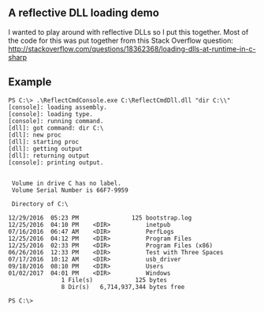 ﻿## A reflective DLL loading demo
I wanted to play around with reflective DLLs so I put this together. Most of the code for this was put together from this Stack 
Overflow question: http://stackoverflow.com/questions/18362368/loading-dlls-at-runtime-in-c-sharp

## Example
```
PS C:\> .\ReflectCmdConsole.exe C:\ReflectCmdDll.dll "dir C:\\"
[console]: loading assembly.
[console]: loading type.
[console]: running command.
[dll]: got command: dir C:\
[dll]: new proc
[dll]: starting proc
[dll]: getting output
[dll]: returning output
[console]: printing output.


 Volume in drive C has no label.
 Volume Serial Number is 66F7-9959

 Directory of C:\

12/29/2016  05:23 PM               125 bootstrap.log
12/25/2016  04:10 PM    <DIR>          inetpub
07/16/2016  06:47 AM    <DIR>          PerfLogs
12/25/2016  04:12 PM    <DIR>          Program Files
12/25/2016  02:33 PM    <DIR>          Program Files (x86)
06/26/2016  12:33 PM    <DIR>          Test with Three Spaces
07/17/2016  10:12 AM    <DIR>          usb_driver
09/18/2016  08:10 PM    <DIR>          Users
01/02/2017  04:01 PM    <DIR>          Windows
               1 File(s)            125 bytes
               8 Dir(s)   6,714,937,344 bytes free

PS C:\>
```